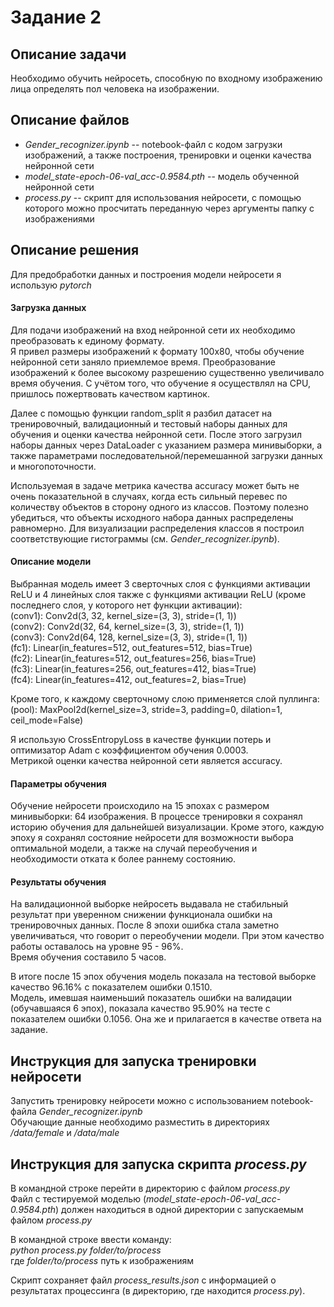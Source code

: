 # Задание 2

## Описание задачи  

Необходимо обучить нейросеть, способную по входному изображению лица определять пол человека на изображении.

## Описание файлов

- *Gender_recognizer.ipynb* -- notebook-файл с кодом загрузки изображений, а также построения, тренировки и оценки качества нейронной сети
- *model_state-epoch-06-val_acc-0.9584.pth* -- модель обученной нейронной сети
- *process.py* -- скрипт для использования нейросети, с помощью которого можно просчитать переданную через аргументы папку с изображениями 

## Описание решения  
Для предобработки данных и построения модели нейросети я использую *pytorch*
#### Загрузка данных
Для подачи изображений на вход нейронной сети их необходимо преобразовать к единому формату.  
Я привел размеры изображений к формату 100х80, чтобы обучение нейронной сети заняло приемлемое время. 
Преобразование изображений к более высокому разрешению существенно увеличивало время обучения. 
С учётом того, что обучение я осуществлял на CPU, пришлось пожертвовать качеством картинок.  

Далее с помощью функции random_split я разбил датасет на тренировочный, валидационный и тестовый наборы данных для обучения и оценки качества нейронной сети. 
После этого загрузил наборы данных через DataLoader с указанием размера минивыборки, 
а также параметрами последовательной/перемешанной загрузки данных и многопоточности.  

Используемая в задаче метрика качества accuracy может быть не очень показательной в случаях, когда есть сильный перевес по количеству объектов в сторону одного из классов. 
Поэтому полезно убедиться, что объекты исходного набора данных распределены равномерно. 
Для визуализации распределения классов я построил соответствующие гистограммы (см. *Gender_recognizer.ipynb*).  

#### Описание модели  

Выбранная модель имеет 3 сверточных слоя с функциями активации ReLU и 4 линейных слоя также с функциями активации ReLU (кроме последнего слоя, у которого нет функции активации):  
(conv1): Conv2d(3, 32, kernel_size=(3, 3), stride=(1, 1))  
(conv2): Conv2d(32, 64, kernel_size=(3, 3), stride=(1, 1))  
(conv3): Conv2d(64, 128, kernel_size=(3, 3), stride=(1, 1))  
(fc1): Linear(in_features=512, out_features=512, bias=True)  
(fc2): Linear(in_features=512, out_features=256, bias=True)  
(fc3): Linear(in_features=256, out_features=412, bias=True)  
(fc4): Linear(in_features=412, out_features=2, bias=True)  

Кроме того, к каждому сверточному слою применяется слой пуллинга:  
(pool): MaxPool2d(kernel_size=3, stride=3, padding=0, dilation=1, ceil_mode=False)  

Я использую CrossEntropyLoss в качестве функции потерь и оптимизатор Adam с коэффициентом обучения 0.0003.  
Метрикой оценки качества нейронной сети является accuracy.

#### Параметры обучения

Обучение нейросети происходило на 15 эпохах с размером минивыборки: 64 изображения.
В процессе тренировки я сохранял историю обучения для дальнейшей визуализации. 
Кроме этого, каждую эпоху я сохранял состояние нейросети для возможности выбора оптимальной модели, а также на случай переобучения и необходимости отката к более раннему состоянию.

#### Результаты обучения  

На валидационной выборке нейросеть выдавала не стабильный результат при уверенном снижении функционала ошибки на тренировочных данных. После 8 эпохи ошибка стала заметно увеличиваться, что говорит о переобучении модели. При этом качество работы оставалось на уровне 95 - 96%.  
Время обучения составило 5 часов.

В итоге после 15 эпох обучения модель показала на тестовой выборке качество 96.16% с показателем ошибки 0.1510.  
Модель, имевшая наименьший показатель ошибки на валидации (обучавшаяся 6 эпох), показала качество 95.90% на тесте с показателем ошибки 0.1056. Она же и прилагается в качестве ответа на задание.

## Инструкция для запуска тренировки нейросети  

Запустить тренировку нейросети можно с использованием notebook-файла *Gender_recognizer.ipynb*  
Обучающие данные необходимо разместить в директориях */data/female* и */data/male*

## Инструкция для запуска скрипта *process.py*  

В командной строке перейти в директорию с файлом *process.py*  
Файл с тестируемой моделью (*model_state-epoch-06-val_acc-0.9584.pth*) должен находиться в одной директории с запускаемым файлом *process.py*

В командной строке ввести команду:  
*python process.py folder/to/process*  
где *folder/to/process* путь к изображениям  

Скрипт сохраняет файл *process_results.json* с информацией о результатах процессинга (в директорию, где находится *process.py*).
